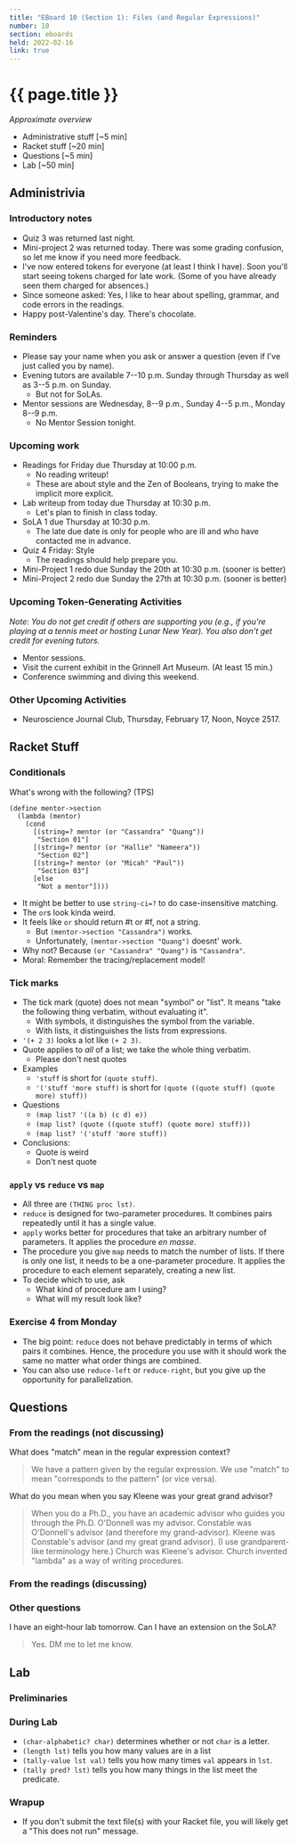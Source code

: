 ```yaml
---
title: "EBoard 10 (Section 1): Files (and Regular Expressions)"
number: 10
section: eboards
held: 2022-02-16
link: true
---
```

# {{ page.title }}

_Approximate overview_

* Administrative stuff [~5 min]
* Racket stuff [~20 min]
* Questions [~5 min]
* Lab [~50 min]

Administrivia
-------------

### Introductory notes

* Quiz 3 was returned last night.
* Mini-project 2 was returned today.  There was some grading confusion,
  so let me know if you need more feedback.
* I've now entered tokens for everyone (at least I think I have).  Soon
  you'll start seeing tokens charged for late work.  (Some of you have
  already seen them charged for absences.)
* Since someone asked: Yes, I like to hear about spelling, grammar, and
  code errors in the readings.
* Happy post-Valentine's day.  There's chocolate.

### Reminders

* Please say your name when you ask or answer a question (even if I've
  just called you by name).
* Evening tutors are available 7--10 p.m. Sunday through Thursday as
  well as 3--5 p.m. on Sunday.
    * But not for SoLAs.
* Mentor sessions are Wednesday, 8--9 p.m., Sunday 4--5 p.m., Monday 8--9 p.m.
    * No Mentor Session tonight.

### Upcoming work

* Readings for Friday due Thursday at 10:00 p.m.
    * No reading writeup!
    * These are about style and the Zen of Booleans, trying to make the
      implicit more explicit.
* Lab writeup from today due Thursday at 10:30 p.m.
    * Let's plan to finish in class today.
* SoLA 1 due Thursday at 10:30 p.m.
    * The late due date is only for people who are ill and who have
      contacted me in advance.
* Quiz 4 Friday: Style
    * The readings should help prepare you.
* Mini-Project 1 redo due Sunday the 20th at 10:30 p.m. (sooner is better)
* Mini-Project 2 redo due Sunday the 27th at 10:30 p.m. (sooner is better)

### Upcoming Token-Generating Activities

_Note: You do not get credit if others are supporting you (e.g., if you're
playing at a tennis meet or hosting Lunar New Year).  You also don't get
credit for evening tutors._

* Mentor sessions.
* Visit the current exhibit in the Grinnell Art Museum.  (At least 15 min.)
* Conference swimming and diving this weekend.

### Other Upcoming Activities

* Neuroscience Journal Club, Thursday, February 17, Noon, Noyce 2517.

Racket Stuff
------------

### Conditionals

What's wrong with the following? (TPS)

```
(define mentor->section
  (lambda (mentor)
    (cond
      [(string=? mentor (or "Cassandra" "Quang"))
       "Section 01"]
      [(string=? mentor (or "Hallie" "Nameera"))
       "Section 02"]
      [(string=? mentor (or "Micah" "Paul"))
       "Section 03"]
      [else
       "Not a mentor"])))
```

* It might be better to use `string-ci=?` to do case-insensitive matching.
* The `or`s look kinda weird.
* It feels like `or` should return #t or #f, not a string.
    * But `(mentor->section "Cassandra")` works.
    * Unfortunately, `(mentor->section "Quang")` doesnt' work.
* Why not?  Because `(or "Cassandra" "Quang")` is `"Cassandra"`.
* Moral: Remember the tracing/replacement model!

### Tick marks

* The tick mark (quote) does not mean "symbol" or "list".  It means
  "take the following thing verbatim, without evaluating it".
    * With symbols, it distinguishes the symbol from the variable.
    * With lists, it distinguishes the lists from expressions.
* `'(+ 2 3)` looks a lot like `(+ 2 3)`.
* Quote applies to *all* of a list; we take the whole thing verbatim.
    * Please don't nest quotes
* Examples
    * `'stuff` is short for `(quote stuff)`.
    * `'('stuff 'more stuff)` is short for 
      `(quote ((quote stuff) (quote more) stuff))`
* Questions
    * `(map list? '((a b) (c d) e))`
    * `(map list? (quote ((quote stuff) (quote more) stuff)))`
    * `(map list? '('stuff 'more stuff))`
* Conclusions:
    * Quote is weird
    * Don't nest quote

### `apply` vs `reduce` vs `map`

* All three are `(THING proc lst)`.
* `reduce` is designed for two-parameter procedures.  It combines
  pairs repeatedly until it has a single value.
* `apply` works better for procedures that take an arbitrary number of
  parameters.  It applies the procedure _en masse_.  
* The procedure you give `map` needs to match the number of lists.  If there 
  is only one list, it needs to be a one-parameter procedure.  It
  applies the procedure to each element separately, creating a new list.
* To decide which to use, ask
    * What kind of procedure am I using?
    * What will my result look like?

### Exercise 4 from Monday

* The big point: `reduce` does not behave predictably in terms of which
  pairs it combines.  Hence, the procedure you use with it should work
  the same no matter what order things are combined.
* You can also use `reduce-left` or `reduce-right`, but you give up
  the opportunity for parallelization.

Questions
---------

### From the readings (not discussing)

What does "match" mean in the regular expression context?

> We have a pattern given by the regular expression.  We use "match"
  to mean "corresponds to the pattern" (or vice versa).

What do you mean when you say Kleene was your great grand advisor?

> When you do a Ph.D., you have an academic advisor who guides you
through the Ph.D.  O'Donnell was my advisor.  Constable was O'Donnell's
advisor (and therefore my grand-advisor).  Kleene was Constable's
advisor (and my great grand advisor).  (I use grandparent-like terminology
here.)  Church was Kleene's advisor.  Church invented "lambda" as a
way of writing procedures.

### From the readings (discussing)

### Other questions

I have an eight-hour lab tomorrow.  Can I have an extension on the SoLA?

> Yes.  DM me to let me know.

Lab
---

### Preliminaries

### During Lab

* `(char-alphabetic? char)` determines whether or not `char` is a letter.
* `(length lst)` tells you how many values are in a list
* `(tally-value lst val)` tells you how many times `val` appears in `lst`.
* `(tally pred? lst)` tells you how many things in the list meet the 
  predicate.

### Wrapup

* If you don't submit the text file(s) with your Racket file, you will
  likely get a "This does not run" message.

